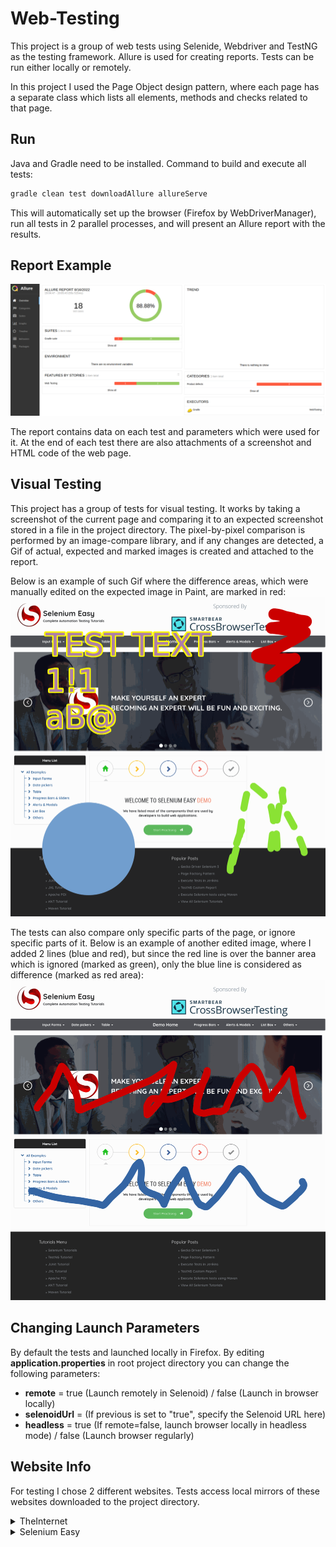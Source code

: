 # Web-Testing
This project is a group of web tests using Selenide, Webdriver and TestNG as the testing framework. Allure is used for creating reports. Tests can be run either locally or remotely.

In this project I used the Page Object design pattern, where each page has a separate class which lists all elements, methods and checks related to that page.

## Run
Java and Gradle need to be installed. Command to build and execute all tests:
```bash
gradle clean test downloadAllure allureServe
```
This will automatically set up the browser (Firefox by WebDriverManager), run all tests in 2 parallel processes, and will present an Allure report with the results.

## Report Example
![alt text](https://github.com/nikmazur/Web-Testing/raw/master/bin/allure_screen.png "Allure Report")

The report contains data on each test and parameters which were used for it. At the end of each test there are also attachments of a screenshot and HTML code of the web page.

## Visual Testing
This project has a group of tests for visual testing. It works by taking a screenshot of the current page and comparing it to an expected screenshot stored in a file in the project directory. The pixel-by-pixel comparison is performed by an image-compare library, and if any changes are detected, a Gif of actual, expected and marked images is created and attached to the report.

Below is an example of such Gif where the difference areas, which were manually edited on the expected image in Paint, are marked in red:
![alt text](https://github.com/nikmazur/Web-Testing/raw/master/bin/editedImage.gif "Image with Differences")

The tests can also compare only specific parts of the page, or ignore specific parts of it. Below is an example of another edited image, where I added 2 lines (blue and red), but since the red line is over the banner area which is ignored (marked as green), only the blue line is considered as difference (marked as red area):
![alt text](https://github.com/nikmazur/Web-Testing/raw/master/bin/pageWIgnoredArea.gif "Image with Ignored Area")

## Changing Launch Parameters
By default the tests and launched locally in Firefox. By editing **application.properties** in root project directory you can change the following parameters:

* **remote** = true (Launch remotely in Selenoid) / false (Launch in browser locally)
* **selenoidUrl** = (If previous is set to "true", specify the Selenoid URL here)
* **headless** = true (If remote=false, launch browser locally in headless mode) / false (Launch browser regularly)

## Website Info
For testing I chose 2 different websites. Tests access local mirrors of these websites downloaded to the project directory.
<details>
<summary>TheInternet</summary>
https://the-internet.herokuapp.com/

![alt text](https://github.com/nikmazur/Web-Testing/blob/master/bin/theinternet.png "Dave Haeffner’s Practice Site")

This website consists of separate pages with various web elements designed for running simple tests (e.g. working with logins, drop-down lists, downloading files). It’s useful for demonstrating basic manipulations with content.
</details>

<details>
<summary>Selenium Easy</summary>
https://demo.seleniumeasy.com/

![alt text](https://github.com/nikmazur/Web-Testing/blob/master/bin/seleasy.png "Selenium Easy")

Selenium Easy is a website with various automation tutorials. It has a seperate section with diffrent widgets (calendar, intervactive tables, pop-up messages and JavaScript windows) for practicing selenium tests. Provides a nice addition to the previous site for testing various scenarios. 
</details>